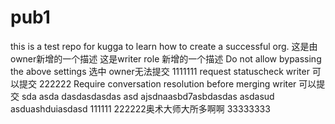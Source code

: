 # pub1
this is a test repo for kugga to learn how to create a successful org.
这是由owner新增的一个描述
这是writer role 新增的一个描述
Do not allow bypassing the above settings   选中  owner无法提交
1111111  request statuscheck   writer   可以提交
222222   Require conversation resolution before merging   writer  可以提交
sda asda dasdasdasdas 
asd ajsdnaasbd7asbdasdas
asdasud asduashduiasdasd 
111111
222222奥术大师大所多啊啊
33333333
